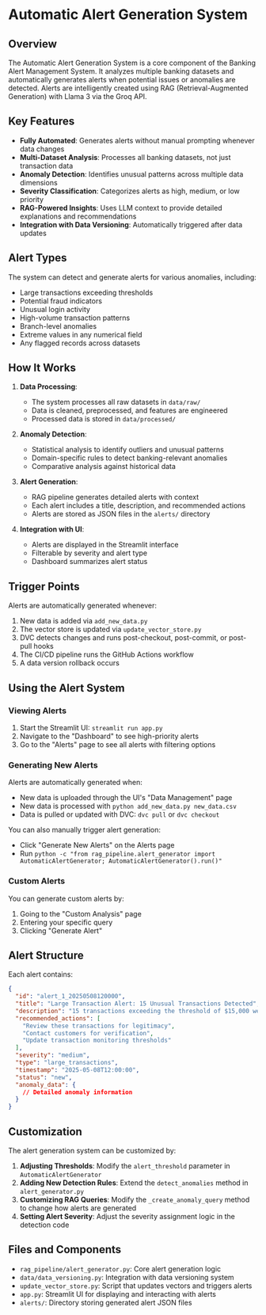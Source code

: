 # Automatic Alert Generation System

## Overview

The Automatic Alert Generation System is a core component of the Banking Alert Management System. It analyzes multiple banking datasets and automatically generates alerts when potential issues or anomalies are detected. Alerts are intelligently created using RAG (Retrieval-Augmented Generation) with Llama 3 via the Groq API.

## Key Features

- **Fully Automated**: Generates alerts without manual prompting whenever data changes
- **Multi-Dataset Analysis**: Processes all banking datasets, not just transaction data
- **Anomaly Detection**: Identifies unusual patterns across multiple data dimensions
- **Severity Classification**: Categorizes alerts as high, medium, or low priority
- **RAG-Powered Insights**: Uses LLM context to provide detailed explanations and recommendations
- **Integration with Data Versioning**: Automatically triggered after data updates

## Alert Types

The system can detect and generate alerts for various anomalies, including:

- Large transactions exceeding thresholds
- Potential fraud indicators
- Unusual login activity
- High-volume transaction patterns
- Branch-level anomalies
- Extreme values in any numerical field
- Any flagged records across datasets

## How It Works

1. **Data Processing**: 
   - The system processes all raw datasets in `data/raw/`
   - Data is cleaned, preprocessed, and features are engineered
   - Processed data is stored in `data/processed/`

2. **Anomaly Detection**:
   - Statistical analysis to identify outliers and unusual patterns
   - Domain-specific rules to detect banking-relevant anomalies
   - Comparative analysis against historical data

3. **Alert Generation**:
   - RAG pipeline generates detailed alerts with context
   - Each alert includes a title, description, and recommended actions
   - Alerts are stored as JSON files in the `alerts/` directory

4. **Integration with UI**:
   - Alerts are displayed in the Streamlit interface
   - Filterable by severity and alert type
   - Dashboard summarizes alert status

## Trigger Points

Alerts are automatically generated whenever:

1. New data is added via `add_new_data.py`
2. The vector store is updated via `update_vector_store.py`
3. DVC detects changes and runs post-checkout, post-commit, or post-pull hooks
4. The CI/CD pipeline runs the GitHub Actions workflow
5. A data version rollback occurs

## Using the Alert System

### Viewing Alerts

1. Start the Streamlit UI: `streamlit run app.py`
2. Navigate to the "Dashboard" to see high-priority alerts
3. Go to the "Alerts" page to see all alerts with filtering options

### Generating New Alerts

Alerts are automatically generated when:
- New data is uploaded through the UI's "Data Management" page
- New data is processed with `python add_new_data.py new_data.csv`
- Data is pulled or updated with DVC: `dvc pull` or `dvc checkout`

You can also manually trigger alert generation:
- Click "Generate New Alerts" on the Alerts page
- Run `python -c "from rag_pipeline.alert_generator import AutomaticAlertGenerator; AutomaticAlertGenerator().run()"`

### Custom Alerts

You can generate custom alerts by:
1. Going to the "Custom Analysis" page
2. Entering your specific query
3. Clicking "Generate Alert"

## Alert Structure

Each alert contains:

```json
{
  "id": "alert_1_20250508120000",
  "title": "Large Transaction Alert: 15 Unusual Transactions Detected",
  "description": "15 transactions exceeding the threshold of $15,000 were detected...",
  "recommended_actions": [
    "Review these transactions for legitimacy",
    "Contact customers for verification",
    "Update transaction monitoring thresholds"
  ],
  "severity": "medium",
  "type": "large_transactions",
  "timestamp": "2025-05-08T12:00:00",
  "status": "new",
  "anomaly_data": {
    // Detailed anomaly information
  }
}
```

## Customization

The alert generation system can be customized by:

1. **Adjusting Thresholds**: Modify the `alert_threshold` parameter in `AutomaticAlertGenerator`
2. **Adding New Detection Rules**: Extend the `detect_anomalies` method in `alert_generator.py`
3. **Customizing RAG Queries**: Modify the `_create_anomaly_query` method to change how alerts are generated
4. **Setting Alert Severity**: Adjust the severity assignment logic in the detection code

## Files and Components

- `rag_pipeline/alert_generator.py`: Core alert generation logic
- `data/data_versioning.py`: Integration with data versioning system
- `update_vector_store.py`: Script that updates vectors and triggers alerts
- `app.py`: Streamlit UI for displaying and interacting with alerts
- `alerts/`: Directory storing generated alert JSON files 